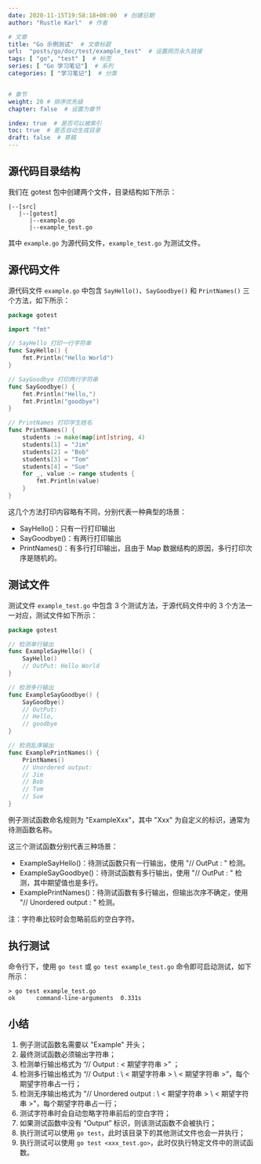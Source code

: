 ```yaml
---
date: 2020-11-15T19:58:18+08:00  # 创建日期
author: "Rustle Karl"  # 作者

# 文章
title: "Go 示例测试"  # 文章标题
url:  "posts/go/doc/test/example_test"  # 设置网页永久链接
tags: [ "go", "test" ]  # 标签
series: [ "Go 学习笔记"]  # 系列
categories: [ "学习笔记"]  # 分类


# 章节
weight: 20 # 排序优先级
chapter: false  # 设置为章节

index: true  # 是否可以被索引
toc: true  # 是否自动生成目录
draft: false  # 草稿
---
```


## 源代码目录结构

我们在 gotest 包中创建两个文件，目录结构如下所示：

```
|--[src]
   |--[gotest]
      |--example.go
      |--example_test.go
```

其中 `example.go` 为源代码文件，`example_test.go` 为测试文件。

## 源代码文件

源代码文件 `example.go` 中包含 `SayHello()`、`SayGoodbye()` 和 `PrintNames()` 三个方法，如下所示：

```go
package gotest

import "fmt"

// SayHello 打印一行字符串
func SayHello() {
    fmt.Println("Hello World")
}

// SayGoodbye 打印两行字符串
func SayGoodbye() {
    fmt.Println("Hello,")
    fmt.Println("goodbye")
}

// PrintNames 打印学生姓名
func PrintNames() {
    students := make(map[int]string, 4)
    students[1] = "Jim"
    students[2] = "Bob"
    students[3] = "Tom"
    students[4] = "Sue"
    for _, value := range students {
        fmt.Println(value)
    }
}
```

这几个方法打印内容略有不同，分别代表一种典型的场景：

* SayHello()：只有一行打印输出
* SayGoodbye()：有两行打印输出
* PrintNames()：有多行打印输出，且由于 Map 数据结构的原因，多行打印次序是随机的。

## 测试文件

测试文件 `example_test.go` 中包含 3 个测试方法，于源代码文件中的 3 个方法一一对应，测试文件如下所示：

```go
package gotest

// 检测单行输出
func ExampleSayHello() {
    SayHello()
    // OutPut: Hello World
}

// 检测多行输出
func ExampleSayGoodbye() {
    SayGoodbye()
    // OutPut:
    // Hello,
    // goodbye
}

// 检测乱序输出
func ExamplePrintNames() {
    PrintNames()
    // Unordered output:
    // Jim
    // Bob
    // Tom
    // Sue
}
```

例子测试函数命名规则为 "ExampleXxx"，其中 "Xxx" 为自定义的标识，通常为待测函数名称。

这三个测试函数分别代表三种场景：

* ExampleSayHello()：待测试函数只有一行输出，使用 "// OutPut : " 检测。
* ExampleSayGoodbye()：待测试函数有多行输出，使用 "// OutPut : " 检测，其中期望值也是多行。
* ExamplePrintNames()：待测试函数有多行输出，但输出次序不确定，使用 "// Unordered output : " 检测。

注：字符串比较时会忽略前后的空白字符。

## 执行测试

命令行下，使用 `go test` 或 `go test example_test.go` 命令即可启动测试，如下所示：

```
> go test example_test.go
ok      command-line-arguments  0.331s
```

## 小结

1. 例子测试函数名需要以 "Example" 开头；
2. 最终测试函数必须输出字符串；
3. 检测单行输出格式为 “// Output : < 期望字符串 >” ；
4. 检测多行输出格式为 “// Output : \ < 期望字符串 > \ < 期望字符串 >”，每个期望字符串占一行；
5. 检测无序输出格式为 "// Unordered output : \ < 期望字符串 > \ < 期望字符串 >"，每个期望字符串占一行；
6. 测试字符串时会自动忽略字符串前后的空白字符；
7. 如果测试函数中没有 “Output” 标识，则该测试函数不会被执行；
8. 执行测试可以使用 `go test`，此时该目录下的其他测试文件也会一并执行；
9. 执行测试可以使用 `go test <xxx_test.go>`，此时仅执行特定文件中的测试函数。
